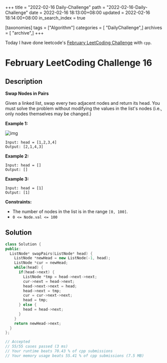 +++
title = "2022-02-16 Daily-Challenge"
path = "2022-02-16-Daily-Challenge"
date = 2022-02-16 18:13:00+08:00
updated = 2022-02-16 18:14:00+08:00
in_search_index = true

[taxonomies]
tags = ["Algorithm"]
categories = [ "DailyChallenge",]
archives = [ "archive",]
+++

Today I have done leetcode's [February LeetCoding Challenge](https://leetcode.com/problems/swap-nodes-in-pairs/) with `cpp`.

<!-- more -->

# February LeetCoding Challenge 16

## Description

**Swap Nodes in Pairs**

Given a linked list, swap every two adjacent nodes and return its head. You must solve the problem without modifying the values in the list's nodes (i.e.,  only nodes themselves may be changed.)

 

**Example 1:**

![img](https://assets.leetcode.com/uploads/2020/10/03/swap_ex1.jpg)

```
Input: head = [1,2,3,4]
Output: [2,1,4,3]
```

**Example 2:**

```
Input: head = []
Output: []
```

**Example 3:**

```
Input: head = [1]
Output: [1]
```

 

**Constraints:**

- The number of nodes in the list is in the range `[0, 100]`.
- `0 <= Node.val <= 100`

## Solution

``` cpp
class Solution {
public:
  ListNode* swapPairs(ListNode* head) {
    ListNode *newHead = new ListNode(-1, head);
    ListNode *cur = newHead;
    while(head) {
      if(head->next) {
        ListNode *tmp = head->next->next;
        cur->next = head->next;
        head->next->next = head;
        head->next = tmp;
        cur = cur->next->next;
        head = tmp;
      } else {
        head = head->next;
      }
    }
    return newHead->next;
  }
};

// Accepted
// 55/55 cases passed (3 ms)
// Your runtime beats 70.43 % of cpp submissions
// Your memory usage beats 55.41 % of cpp submissions (7.5 MB)
```
